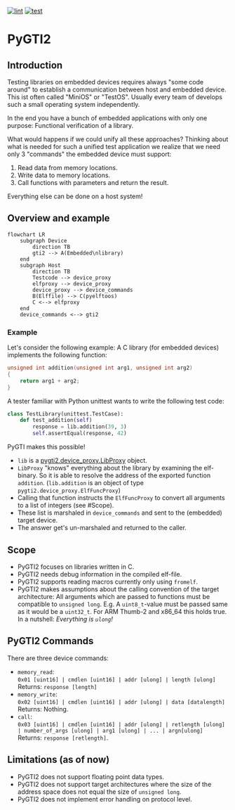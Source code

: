 [![lint](https://github.com/hackenbergstefan/pygti2/actions/workflows/lint.yml/badge.svg)](https://github.com/hackenbergstefan/pygti2/actions/workflows/lint.yml)
[![test](https://github.com/hackenbergstefan/pygti2/actions/workflows/test.yml/badge.svg)](https://github.com/hackenbergstefan/pygti2/actions/workflows/test.yml)

# PyGTI2

## Introduction

Testing libraries on embedded devices requires always "some code around" to establish a communication between host and embedded device.
This ist often called "MiniOS" or "TestOS".
Usually every team of develops such a small operating system independently.

In the end you have a bunch of embedded applications with only one purpose:
Functional verification of a library.

What would happens if we could unify all these approaches?
Thinking about what is needed for such a unified test application we realize that we need only 3 "commands" the embedded device must support:

1. Read data from memory locations.
2. Write data to memory locations.
3. Call functions with parameters and return the result.

Everything else can be done on a host system!

## Overview and example

```mermaid
flowchart LR
    subgraph Device
        direction TB
        gti2 --> A(Embedded\nlibrary)
    end
    subgraph Host
        direction TB
        Testcode --> device_proxy
        elfproxy --> device_proxy
        device_proxy --> device_commands
        B(Elffile) --> C(pyelftoos)
        C <--> elfproxy
    end
    device_commands <--> gti2
```

### Example

Let's consider the following example:
A C library (for embedded devices) implements the following function:

```C
unsigned int addition(unsigned int arg1, unsigned int arg2)
{
    return arg1 + arg2;
}
```

A tester familiar with Python unittest wants to write the following test code:

```python
class TestLibrary(unittest.TestCase):
    def test_addition(self)
        response = lib.addition(39, 3)
        self.assertEqual(response, 42)
```

PyGTI makes this possible!

- `lib` is a [pygti2.device_proxy.LibProxy](./pygti2/device_proxy) object.
- `LibProxy` "knows" everything about the library by examining the elf-binary.
  So it is able to resolve the address of the exported function `addition`.
  (`lib.addition` is an object of type `pygti2.device_proxy.ElfFuncProxy`)
- Calling that function instructs the `ElfFuncProxy` to convert all arguments to a list of integers (see #Scope).
- These list is marshaled in `device_commands` and sent to the (embedded) target device.
- The answer get's un-marshaled and returned to the caller.

## Scope

- PyGTI2 focuses on libraries written in C.
- PyGTI2 needs debug information in the compiled elf-file.
- PyGTI2 supports reading macros currently only using `fromelf`.
- PyGTI2 makes assumptions about the calling convention of the target architecture:
  All arguments which are passed to functions must be compatible to `unsigned long`.
  E.g. A `uint8_t`-value must be passed same as it would be a `uint32_t`.
  For ARM Thumb-2 and x86_64 this holds true.
  In a nutshell: _Everything is `ulong`!_

## PyGTI2 Commands

There are three device commands:

- `memory_read`: </br>
  `0x01 [uint16] | cmdlen [uint16] | addr [ulong] | length [ulong]` </br>
  Returns: `response [length]`
- `memory_write`: </br>
  `0x02 [uint16] | cmdlen [uint16] | addr [ulong] | data [datalength]` </br>
  Returns: Nothing.
- `call`: </br>
  `0x03 [uint16] | cmdlen [uint16] | addr [ulong] | retlength [ulong] | number_of_args [ulong] | arg1 [ulong] | ... | argn[ulong]` </br>
  Returns: `response [retlength]`.

## Limitations (as of now)

- PyGTI2 does not support floating point data types.
- PyGTI2 does not support target architectures where the size of the address space does not equal the size of `unsigned long`.
- PyGTI2 does not implement error handling on protocol level.
